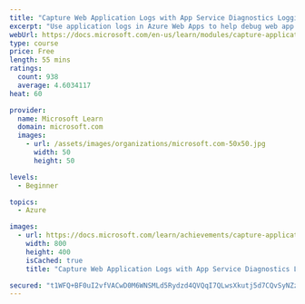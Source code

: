 ```yaml
---
title: "Capture Web Application Logs with App Service Diagnostics Logging"
excerpt: "Use application logs in Azure Web Apps to help debug web app code."
webUrl: https://docs.microsoft.com/en-us/learn/modules/capture-application-logs-app-service/
type: course
price: Free
length: 55 mins
ratings:
  count: 938
  average: 4.6034117
heat: 60

provider:
  name: Microsoft Learn
  domain: microsoft.com
  images:
    - url: /assets/images/organizations/microsoft.com-50x50.jpg
      width: 50
      height: 50

levels:
  - Beginner

topics:
  - Azure

images:
  - url: https://docs.microsoft.com/learn/achievements/capture-application-logs-app-service-social.png
    width: 800
    height: 400
    isCached: true
    title: "Capture Web Application Logs with App Service Diagnostics Logging"

secured: "t1WFQ+BF0uI2vfVACwD0M6WNSMLd5Rydzd4QVQqI7QLwsXkutj5d7CQvSyNZzZulG/8xAMdIgAyN99uVeGPooSj3NuP2BgcVBuNfpxaw5zDp6qmhxGc3LMYQEN3LzH09K6w2LO3p8FRTIPXztAwprOrUnUJtx+an41BUNkqsX55Nan/miOWDl6Gr8TtuxDalbJmWjuo/OrIkA1+yH2oBpq5Tzc8xLnSITqWLOH8o78+G+xgSD6mWw34p+Iw5q4lkjLXVurMiVS0VWF8geQWdJusSLiWoJDEo61Bvudmpk/WuIAYOxvkpnXS5/ZadWvy8GUPjtziVInoliFbQGncfHt+hkvlEnBcnJ5ZahLEraEu4sMDtW7S3Opg8Z1kk6EM+4VhbgWNQOBEXS2tPGvK1G+o8Z/Jaa3eez0D7CnkuFLA=;7tGKKWKQhCFySH63teq40A=="
---
```


